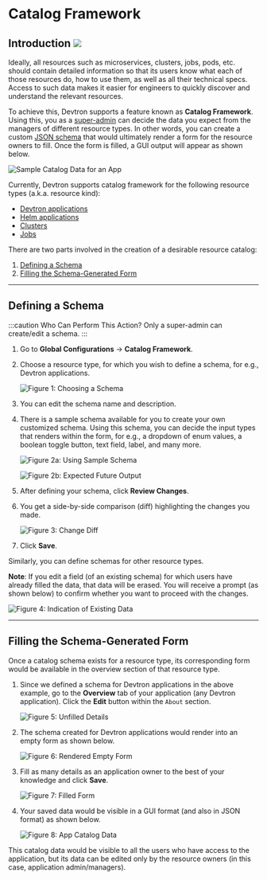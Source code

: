 # Catalog Framework

## Introduction [![](https://devtron-public-asset.s3.us-east-2.amazonaws.com/images/elements/EnterpriseTag.svg)](https://devtron.ai/pricing)

Ideally, all resources such as microservices, clusters, jobs, pods, etc. should contain detailed information so that its users know what each of those resources do, how to use them, as well as all their technical specs. Access to such data makes it easier for engineers to quickly discover and understand the relevant resources.

To achieve this, Devtron supports a feature known as **Catalog Framework**. Using this, you as a [super-admin](../global-configurations/authorization/user-access.md#devtron-apps-permissions) can decide the data you expect from the managers of different resource types. In other words, you can create a custom <a href="https://json-schema.org/understanding-json-schema/reference" target="_blank">JSON schema</a> that would ultimately render a form for the resource owners to fill. Once the form is filled, a GUI output will appear as shown below.

![Sample Catalog Data for an App](https://devtron-public-asset.s3.us-east-2.amazonaws.com/images/global-configurations/catalog-framework/sample-app-catalog.jpg)

Currently, Devtron supports catalog framework for the following resource types (a.k.a. resource kind):

* [Devtron applications](../../reference/glossary.md#devtron-apps)
* [Helm applications](../../reference/glossary.md#helm-apps)
* [Clusters](../../reference/glossary.md#cluster)
* [Jobs](../../reference/glossary.md#job)

There are two parts involved in the creation of a desirable resource catalog:

1. [Defining a Schema](#defining-a-schema) 
2. [Filling the Schema-Generated Form](#filling-the-schema-generated-form)

---

## Defining a Schema

:::caution Who Can Perform This Action?
Only a super-admin can create/edit a schema.
:::


1. Go to **Global Configurations** → **Catalog Framework**.

2. Choose a resource type, for which you wish to define a schema, for e.g., Devtron applications.

    ![Figure 1: Choosing a Schema](https://devtron-public-asset.s3.us-east-2.amazonaws.com/images/global-configurations/catalog-framework/catalog-framework.jpg)

3. You can edit the schema name and description.

4. There is a sample schema available for you to create your own customized schema. Using this schema, you can decide the input types that renders within the form, for e.g., a dropdown of enum values, a boolean toggle button, text field, label, and many more.

    ![Figure 2a: Using Sample Schema](https://devtron-public-asset.s3.us-east-2.amazonaws.com/images/global-configurations/catalog-framework/schema.jpg)

    ![Figure 2b: Expected Future Output](https://devtron-public-asset.s3.us-east-2.amazonaws.com/images/global-configurations/catalog-framework/rendering.jpg)

5. After defining your schema, click **Review Changes**.

6. You get a side-by-side comparison (diff) highlighting the changes you made.

    ![Figure 3: Change Diff](https://devtron-public-asset.s3.us-east-2.amazonaws.com/images/global-configurations/catalog-framework/changed-schema.jpg)

7. Click **Save**.

Similarly, you can define schemas for other resource types.

**Note**: If you edit a field (of an existing schema) for which users have already filled the data, that data will be erased. You will receive a prompt (as shown below) to confirm whether you want to proceed with the changes.

![Figure 4: Indication of Existing Data](https://devtron-public-asset.s3.us-east-2.amazonaws.com/images/global-configurations/catalog-framework/existing-filled-data.jpg)


---

## Filling the Schema-Generated Form

Once a catalog schema exists for a resource type, its corresponding form would be available in the overview section of that resource type. 

1. Since we defined a schema for Devtron applications in the above example, go to the **Overview** tab of your application (any Devtron application). Click the **Edit** button within the `About` section.

    ![Figure 5: Unfilled Details](https://devtron-public-asset.s3.us-east-2.amazonaws.com/images/global-configurations/catalog-framework/app-overview.jpg)

2. The schema created for Devtron applications would render into an empty form as shown below.

    ![Figure 6: Rendered Empty Form](https://devtron-public-asset.s3.us-east-2.amazonaws.com/images/global-configurations/catalog-framework/edit-catalog.jpg)

3. Fill as many details as an application owner to the best of your knowledge and click **Save**.

    ![Figure 7: Filled Form](https://devtron-public-asset.s3.us-east-2.amazonaws.com/images/global-configurations/catalog-framework/filled-catalog.jpg)

4. Your saved data would be visible in a GUI format (and also in JSON format) as shown below.

    ![Figure 8: App Catalog Data](https://devtron-public-asset.s3.us-east-2.amazonaws.com/images/global-configurations/catalog-framework/gui-app-catalog.jpg)

This catalog data would be visible to all the users who have access to the application, but its data can be edited only by the resource owners (in this case, application admin/managers).







